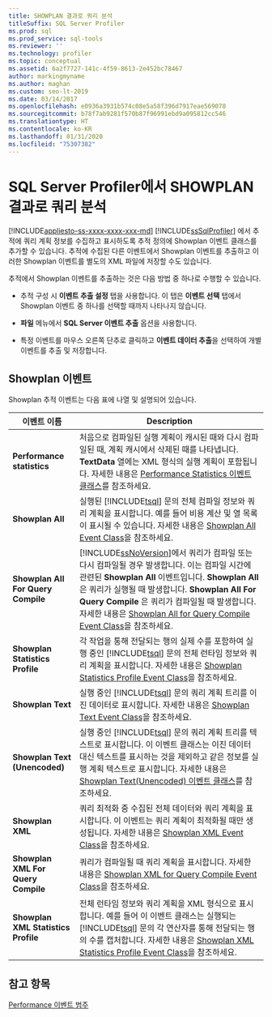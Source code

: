 ```yaml
---
title: SHOWPLAN 결과로 쿼리 분석
titleSuffix: SQL Server Profiler
ms.prod: sql
ms.prod_service: sql-tools
ms.reviewer: ''
ms.technology: profiler
ms.topic: conceptual
ms.assetid: 6a2f7727-141c-4f59-8613-2e452bc78467
author: markingmyname
ms.author: maghan
ms.custom: seo-lt-2019
ms.date: 03/14/2017
ms.openlocfilehash: e0936a3931b574c08e5a58f396d7917eae569078
ms.sourcegitcommit: b78f7ab9281f570b87f96991ebd9a095812cc546
ms.translationtype: HT
ms.contentlocale: ko-KR
ms.lasthandoff: 01/31/2020
ms.locfileid: "75307382"
---
```

# <a name="analyze-queries-with-showplan-results-in-sql-server-profiler"></a>SQL Server Profiler에서 SHOWPLAN 결과로 쿼리 분석

[!INCLUDE[appliesto-ss-xxxx-xxxx-xxx-md](../../includes/appliesto-ss-xxxx-xxxx-xxx-md.md)]
  [!INCLUDE[ssSqlProfiler](../../includes/sssqlprofiler-md.md)] 에서 추적에 쿼리 계획 정보를 수집하고 표시하도록 추적 정의에 Showplan 이벤트 클래스를 추가할 수 있습니다. 추적에 수집된 다른 이벤트에서 Showplan 이벤트를 추출하고 이러한 Showplan 이벤트를 별도의 XML 파일에 저장할 수도 있습니다.  
  
 추적에서 Showplan 이벤트를 추출하는 것은 다음 방법 중 하나로 수행할 수 있습니다.  
  
-   추적 구성 시 **이벤트 추출 설정** 탭을 사용합니다. 이 탭은 **이벤트 선택** 탭에서 Showplan 이벤트 중 하나를 선택할 때까지 나타나지 않습니다.  
  
-   **파일** 메뉴에서 **SQL Server 이벤트 추출** 옵션을 사용합니다.  
  
-   특정 이벤트를 마우스 오른쪽 단추로 클릭하고 **이벤트 데이터 추출**을 선택하여 개별 이벤트를 추출 및 저장합니다.  
  
## <a name="showplan-events"></a>Showplan 이벤트  
 Showplan 추적 이벤트는 다음 표에 나열 및 설명되어 있습니다.  
  
|이벤트 이름|Description|  
|----------------|-----------------|  
|**Performance statistics**|처음으로 컴파일된 실행 계획이 캐시된 때와 다시 컴파일된 때, 계획 캐시에서 삭제된 때를 나타냅니다. **TextData** 열에는 XML 형식의 실행 계획이 포함됩니다. 자세한 내용은 [Performance Statistics 이벤트 클래스](../../relational-databases/event-classes/performance-statistics-event-class.md)를 참조하세요.|  
|**Showplan All**|실행된 [!INCLUDE[tsql](../../includes/tsql-md.md)] 문의 전체 컴파일 정보와 쿼리 계획을 표시합니다. 예를 들어 비용 계산 및 열 목록이 표시될 수 있습니다. 자세한 내용은 [Showplan All Event Class](../../relational-databases/event-classes/showplan-all-event-class.md)을 참조하세요.|  
|**Showplan All For Query Compile**|[!INCLUDE[ssNoVersion](../../includes/ssnoversion-md.md)]에서 쿼리가 컴파일 또는 다시 컴파일될 경우 발생합니다. 이는 컴파일 시간에 관련된 **Showplan All** 이벤트입니다. **Showplan All** 은 쿼리가 실행될 때 발생합니다. **Showplan All For Query Compile** 은 쿼리가 컴파일될 때 발생합니다. 자세한 내용은 [Showplan All for Query Compile Event Class](../../relational-databases/event-classes/showplan-all-for-query-compile-event-class.md)을 참조하세요.|  
|**Showplan Statistics Profile**|각 작업을 통해 전달되는 행의 실제 수를 포함하여 실행 중인 [!INCLUDE[tsql](../../includes/tsql-md.md)] 문의 전체 런타임 정보와 쿼리 계획을 표시합니다. 자세한 내용은 [Showplan Statistics Profile Event Class](../../relational-databases/event-classes/showplan-statistics-profile-event-class.md)을 참조하세요.|  
|**Showplan Text**|실행 중인 [!INCLUDE[tsql](../../includes/tsql-md.md)] 문의 쿼리 계획 트리를 이진 데이터로 표시합니다. 자세한 내용은 [Showplan Text Event Class](../../relational-databases/event-classes/showplan-text-event-class.md)을 참조하세요.|  
|**Showplan Text (Unencoded)**|실행 중인 [!INCLUDE[tsql](../../includes/tsql-md.md)] 문의 쿼리 계획 트리를 텍스트로 표시합니다. 이 이벤트 클래스는 이진 데이터 대신 텍스트를 표시하는 것을 제외하고 같은 정보를 실행 계획 텍스트로 표시합니다. 자세한 내용은 [Showplan Text&#40;Unencoded&#41; 이벤트 클래스](../../relational-databases/event-classes/showplan-text-unencoded-event-class.md)를 참조하세요.|  
|**Showplan XML**|쿼리 최적화 중 수집된 전체 데이터와 쿼리 계획을 표시합니다. 이 이벤트는 쿼리 계획이 최적화될 때만 생성됩니다. 자세한 내용은 [Showplan XML Event Class](../../relational-databases/event-classes/showplan-xml-event-class.md)을 참조하세요.|  
|**Showplan XML For Query Compile**|쿼리가 컴파일될 때 쿼리 계획을 표시합니다. 자세한 내용은 [Showplan XML for Query Compile Event Class](../../relational-databases/event-classes/showplan-xml-for-query-compile-event-class.md)을 참조하세요.|  
|**Showplan XML Statistics Profile**|전체 런타임 정보와 쿼리 계획을 XML 형식으로 표시합니다. 예를 들어 이 이벤트 클래스는 실행되는 [!INCLUDE[tsql](../../includes/tsql-md.md)] 문의 각 연산자를 통해 전달되는 행의 수를 캡처합니다. 자세한 내용은 [Showplan XML Statistics Profile Event Class](../../relational-databases/event-classes/showplan-xml-statistics-profile-event-class.md)을 참조하세요.|  
  
## <a name="see-also"></a>참고 항목  
 [Performance 이벤트 범주](../../relational-databases/event-classes/performance-event-category.md)  
  
  
